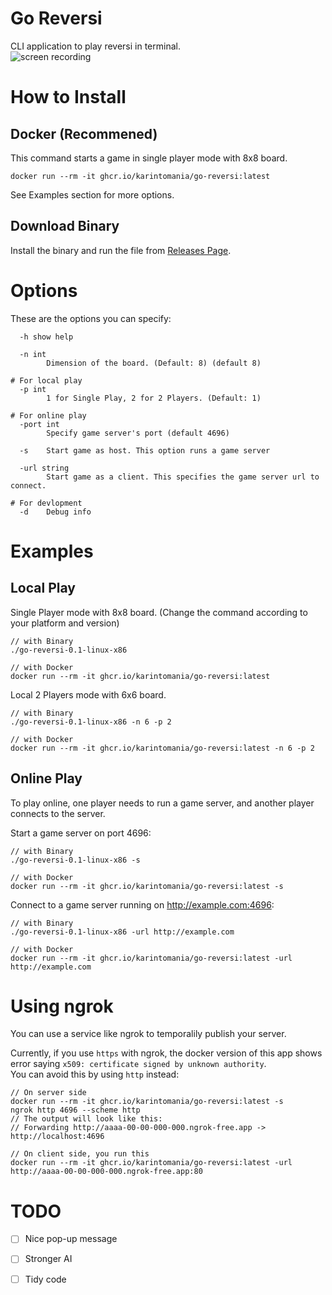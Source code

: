 # Go Reversi
CLI application to play reversi in terminal.   
![screen recording](https://github.com/user-attachments/assets/ec7d106e-3daf-41a5-995a-c1cdc0e7bf05)

# How to Install

## Docker (Recommened)
This command starts a game in single player mode with 8x8 board.  
```
docker run --rm -it ghcr.io/karintomania/go-reversi:latest 
```

See Examples section for more options.  

## Download Binary
Install the binary and run the file from [Releases Page](https://github.com/karintomania/go-reversi/releases).  

# Options
These are the options you can specify:  
```
  -h show help

  -n int
        Dimension of the board. (Default: 8) (default 8)

# For local play
  -p int
        1 for Single Play, 2 for 2 Players. (Default: 1)

# For online play
  -port int
        Specify game server's port (default 4696)

  -s    Start game as host. This option runs a game server

  -url string
        Start game as a client. This specifies the game server url to connect.

# For devlopment
  -d    Debug info
```

# Examples
## Local Play
Single Player mode with 8x8 board. (Change the command according to your platform and version)  
```
// with Binary
./go-reversi-0.1-linux-x86

// with Docker
docker run --rm -it ghcr.io/karintomania/go-reversi:latest
```

Local 2 Players mode with 6x6 board.  
```
// with Binary
./go-reversi-0.1-linux-x86 -n 6 -p 2

// with Docker
docker run --rm -it ghcr.io/karintomania/go-reversi:latest -n 6 -p 2
```

## Online Play
To play online, one player needs to run a game server, and another player connects to the server.  

Start a game server on port 4696:  
```
// with Binary
./go-reversi-0.1-linux-x86 -s

// with Docker
docker run --rm -it ghcr.io/karintomania/go-reversi:latest -s
```

Connect to a game server running on http://example.com:4696:  
```
// with Binary
./go-reversi-0.1-linux-x86 -url http://example.com

// with Docker
docker run --rm -it ghcr.io/karintomania/go-reversi:latest -url http://example.com
```

# Using ngrok
You can use a service like ngrok to temporalily publish your server.  

Currently, if you use `https` with ngrok, the docker version of this app shows error saying `x509: certificate signed by unknown authority`.  
You can avoid this by using `http` instead:
```
// On server side
docker run --rm -it ghcr.io/karintomania/go-reversi:latest -s
ngrok http 4696 --scheme http
// The output will look like this:
// Forwarding http://aaaa-00-00-000-000.ngrok-free.app -> http://localhost:4696

// On client side, you run this
docker run --rm -it ghcr.io/karintomania/go-reversi:latest -url http://aaaa-00-00-000-000.ngrok-free.app:80
```

# TODO
- [ ] Nice pop-up message
- [ ] Stronger AI
- [ ] Tidy code


